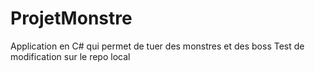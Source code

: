 # ProjetMonstre

Application en C# qui permet de tuer des monstres et des boss
Test de modification sur le repo local